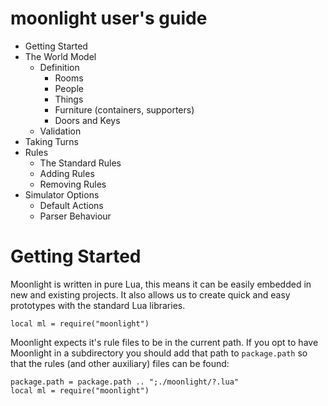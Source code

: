 # moonlight user's guide

* Getting Started
* The World Model
  * Definition
    * Rooms
    * People
    * Things
    * Furniture (containers, supporters)
    * Doors and Keys
  * Validation
* Taking Turns
* Rules
  * The Standard Rules
  * Adding Rules
  * Removing Rules
* Simulator Options
  * Default Actions
  * Parser Behaviour

# Getting Started

Moonlight is written in pure Lua, this means it can be easily embedded in new and existing projects.
It also allows us to create quick and easy prototypes with the standard Lua libraries.

```
local ml = require("moonlight")
```

Moonlight expects it's rule files to be in the current path. If you opt to have Moonlight in a subdirectory you should add that path to `package.path` so that the rules (and other auxiliary) files can be found:

```
package.path = package.path .. ";./moonlight/?.lua"
local ml = require("moonlight")
```
